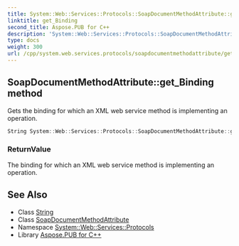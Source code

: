 ```yaml
---
title: System::Web::Services::Protocols::SoapDocumentMethodAttribute::get_Binding method
linktitle: get_Binding
second_title: Aspose.PUB for C++
description: 'System::Web::Services::Protocols::SoapDocumentMethodAttribute::get_Binding method. Gets the binding for which an XML web service method is implementing an operation in C++.'
type: docs
weight: 300
url: /cpp/system.web.services.protocols/soapdocumentmethodattribute/get_binding/
---
```

## SoapDocumentMethodAttribute::get_Binding method


Gets the binding for which an XML web service method is implementing an operation.

```cpp
String System::Web::Services::Protocols::SoapDocumentMethodAttribute::get_Binding()
```


### ReturnValue

The binding for which an XML web service method is implementing an operation.

## See Also

* Class [String](../../../system/string/)
* Class [SoapDocumentMethodAttribute](../)
* Namespace [System::Web::Services::Protocols](../../)
* Library [Aspose.PUB for C++](../../../)
